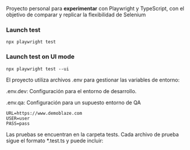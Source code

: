
Proyecto personal para **experimentar** con Playwright y TypeScript, con el objetivo de comparar y replicar la flexibilidad de Selenium

### Launch test 

```
npx playwright test
```

### Launch test on UI mode

```
npx playwright test --ui
```


El proyecto utiliza archivos .env para gestionar las variables de entorno:

.env.dev: Configuración para el entorno de desarrollo.

.env.qa: Configuración para un supuesto entorno de QA

```
URL=https://www.demoblaze.com
USER=user
PASS=pass

```

Las pruebas se encuentran en la carpeta tests. Cada archivo de prueba sigue el formato *.test.ts y puede incluir:



